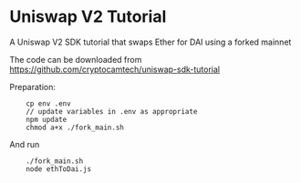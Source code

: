 # Uniswap V2 Tutorial

A Uniswap V2 SDK tutorial that swaps Ether for DAI using a forked mainnet 

The code can be downloaded from https://github.com/cryptocamtech/uniswap-sdk-tutorial

Preparation:
```
    cp env .env  
    // update variables in .env as appropriate  
    npm update
    chmod a+x ./fork_main.sh
```

And run
```
    ./fork_main.sh 
    node ethToDai.js
```
